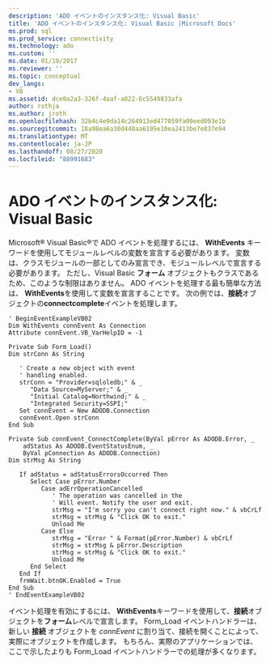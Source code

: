 ```yaml
---
description: 'ADO イベントのインスタンス化: Visual Basic'
title: 'ADO イベントのインスタンス化: Visual Basic |Microsoft Docs'
ms.prod: sql
ms.prod_service: connectivity
ms.technology: ado
ms.custom: ''
ms.date: 01/19/2017
ms.reviewer: ''
ms.topic: conceptual
dev_langs:
- VB
ms.assetid: dce0a2a3-326f-4aaf-a822-6c5549833afa
author: rothja
ms.author: jroth
ms.openlocfilehash: 32b4c4e9da14c264913ed477059fa00eed093e1b
ms.sourcegitcommit: 18a98ea6a30d448aa6195e10ea2413be7e837e94
ms.translationtype: MT
ms.contentlocale: ja-JP
ms.lasthandoff: 08/27/2020
ms.locfileid: "88991683"
---
```

# <a name="ado-event-instantiation-visual-basic"></a>ADO イベントのインスタンス化: Visual Basic
Microsoft® Visual Basic®で ADO イベントを処理するには、 **WithEvents** キーワードを使用してモジュールレベルの変数を宣言する必要があります。 変数は、クラスモジュールの一部としてのみ宣言でき、モジュールレベルで宣言する必要があります。 ただし、Visual Basic **フォーム** オブジェクトもクラスであるため、このような制限はありません。 ADO イベントを処理する最も簡単な方法は、 **WithEvents**を使用して変数を宣言することです。 次の例では、**接続**オブジェクトの**connectcomplete**イベントを処理します。  
  
```  
' BeginEventExampleVB02  
Dim WithEvents connEvent As Connection  
Attribute connEvent.VB_VarHelpID = -1  
  
Private Sub Form_Load()  
Dim strConn As String  
  
   ' Create a new object with event  
   ' handling enabled.  
   strConn = "Provider=sqloledb;" & _  
      "Data Source=MyServer;" & _  
      "Initial Catalog=Northwind;" & _  
      "Integrated Security=SSPI;"  
   Set connEvent = New ADODB.Connection  
   connEvent.Open strConn  
End Sub  
  
Private Sub connEvent_ConnectComplete(ByVal pError As ADODB.Error, _  
    adStatus As ADODB.EventStatusEnum, _  
    ByVal pConnection As ADODB.Connection)  
Dim strMsg As String  
  
   If adStatus = adStatusErrorsOccurred Then  
      Select Case pError.Number  
         Case adErrOperationCancelled  
            ' The operation was cancelled in the  
            ' Will event. Notify the user and exit.  
            strMsg = "I'm sorry you can't connect right now." & vbCrLf  
            strMsg = strMsg & "Click OK to exit."  
            Unload Me  
         Case Else  
            strMsg = "Error " & Format(pError.Number) & vbCrLf  
            strMsg = strMsg & pError.Description  
            strMsg = strMsg & "Click OK to exit."  
            Unload Me  
      End Select  
   End If  
   frmWait.btnOK.Enabled = True  
End Sub  
' EndEventExampleVB02  
```  
  
 イベント処理を有効にするには、 **WithEvents**キーワードを使用して、**接続**オブジェクトを**フォーム**レベルで宣言します。 Form_Load イベントハンドラーは、新しい **接続** オブジェクトを *connEvent* に割り当て、接続を開くことによって、実際にオブジェクトを作成します。 もちろん、実際のアプリケーションでは、ここで示したよりも Form_Load イベントハンドラーでの処理が多くなります。
